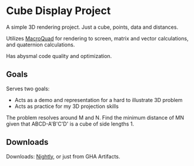 # Cube Display Project

A simple 3D rendering project. Just a cube, points, data and distances.

Utilizes [MacroQuad](https://macroquad.rs/) for rendering to screen, matrix and vector calculations, and quaternion calculations.

Has abysmal code quality and optimization.

## Goals
Serves two goals:
- Acts as a demo and representation for a hard to illustrate 3D problem
- Acts as practice for my 3D projection skills

The problem resolves around M and N. Find the minimum distance of MN given that ABCD-A'B'C'D' is a cube of side lengths 1.

## Downloads
Downloads: [Nightly](https://nightly.link/IntegerLimit/CubeDisplayProject/workflows/ci/main?preview), or just from GHA Artifacts.
